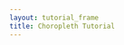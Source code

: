 ```yaml
---
layout: tutorial_frame
title: Choropleth Tutorial
---
```

<script type="text/javascript" src="us-states.js"></script>
<script type="module">
	import L, {Map, TileLayer, GeoJSON} from 'leaflet';

	const map = new Map('map').setView([37.8, -96], 4);

	const tiles = new TileLayer('https://tile.openstreetmap.org/{z}/{x}/{y}.png', {
		maxZoom: 19,
		attribution: '&copy; <a href="http://www.openstreetmap.org/copyright">OpenStreetMap</a>'
	}).addTo(map);

	/* global statesData */
	const geojson = new GeoJSON(statesData).addTo(map);

	globalThis.L = L; // only for debugging in the developer console
	globalThis.map = map; // only for debugging in the developer console
</script>

